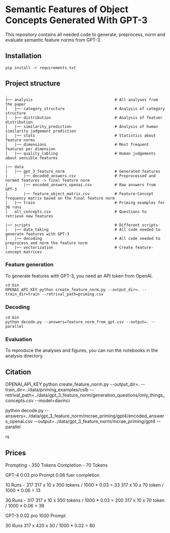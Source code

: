 # Semantic Features of Object Concepts Generated With GPT-3
This repository contains all needed code to generate, preprocess, norm and evaluate semantic feature norms from GPT-3.

## Installation
```
pip install -r requirements.txt
```

## Project structure
```
.
├── analysis                                    # All analyses from the paper
│   ├── category_structure                      # Analysis of category structure
│   ├── distribution                            # Analysis of featuer distribution
│   |── similarity_prediction                   # Analysis of human similarity judgement prediction
│   |── stats                                   # Statistics about feature norms
│   |── dimensions                              # Most frequent features per dimension
│   |── quality_labling                         # Human judgements about sensible features

|── data
|   |── gpt_3_feature_norm                      # Generated features
|       |── decoded_answers.csv                 # Preprocessed and normed features -> final feature norm
|       |── encoded_answers_openai.csv          # Raw answers from GPT-3
|       |── feature_object_matrix.csv           # Feature-Concept frequency matrix based on the final feature norm
│   |── train                                   # Priming examples for 30 runs
│   all_concepts.csv                            # Questions to retrieve new features 

|── scripts                                     # Different scripts
|   |── data_taking                             # All code needed to generate features with GPT-3
|   |── decoding                                # All code needed to preprocess and norm the feature norm
|   |── vectorization                           # Create feature-concept matrices
```

### Feature generation
To generate features with GPT-3, you need an API token from OpenAI.
```
cd bin
OPENAI_API_KEY python create_feature_norm.py --output_dir=. --train_dir=train --retrival_path=priming.csv
```

### Decoding
```
cd bin
python decode.py --answers=feature_norm_from_gpt.csv --output=. --parallel
```

### Evaluation
To reproduce the analyses and figures, you can run the notebooks in the analysis directory.

## Citation


OPENAI_API_KEY python create_feature_norm.py --output_dir=. --train_dir=../data/priming_examples/cslb --retrival_path=../data/gpt_3_feature_norm/generation_questions/only_things_concepts.csv --model=davinci

python decode.py --answers=../data/gpt_3_feature_norm/mcrae_priming/gpt4/encoded_answers_openai.csv --output=../data/gpt_3_feature_norm/mcrae_priming/gpt4 --parallel

rs

## Prices
Prompting - 350 Tokens
Completion - 70 Tokens 

GPT-4
0.03 pro Prompt 
0.06 fuer completion 

10 Runs - 317
317 x 10 x 350 tokens / 1000 * 0.03 = 33
317 x 10 x 70 token / 1000 * 0.06 = 13

30 Runs - 317
317 x 10 x 350 tokens / 1000 * 0.03 = 200
317 x 10 x 70 token / 1000 * 0.06 = 39

GPT-3
0.02 pro 1000 Prompt 

30 Runs
317 x 420 x 30 / 1000 * 0.02 = 80



